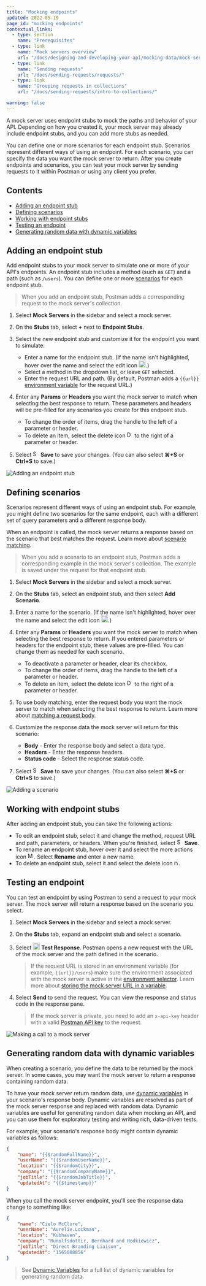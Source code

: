 ```yaml
---
title: "Mocking endpoints"
updated: 2022-05-19
page_id: "mocking_endpoints"
contextual_links:
  - type: section
    name: "Prerequisites"
  - type: link
    name: "Mock servers overview"
    url: "/docs/designing-and-developing-your-api/mocking-data/mock-servers-overview/"
  - type: link
    name: "Sending requests"
    url: "/docs/sending-requests/requests/"
  - type: link
    name: "Grouping requests in collections"
    url: "/docs/sending-requests/intro-to-collections/"

warning: false
---
```


A mock server uses endpoint stubs to mock the paths and behavior of your API. Depending on how you created it, your mock server may already include endpoint stubs, and you can add more stubs as needed.

You can define one or more scenarios for each endpoint stub. Scenarios represent different ways of using an endpoint. For each scenario, you can specify the data you want the mock server to return. After you create endpoints and scenarios, you can test your mock server by sending requests to it within Postman or using any client you prefer.

## Contents

* [Adding an endpoint stub](#adding-an-endpoint-stub)
* [Defining scenarios](#defining-scenarios)
* [Working with endpoint stubs](#working-with-endpoint-stubs)
* [Testing an endpoint](#testing-an-endpoint)
* [Generating random data with dynamic variables](#generating-random-data-with-dynamic-variables)

## Adding an endpoint stub

Add endpoint stubs to your mock server to simulate one or more of your API's endpoints. An endpoint stub includes a method (such as `GET`) and a path (such as `/users`). You can define one or more [scenarios](#defining-scenarios) for each endpoint stub.

> When you add an endpoint stub, Postman adds a corresponding request to the mock server's collection.

1. Select **Mock Servers** in the sidebar and select a mock server.
1. On the **Stubs** tab, select **+** next to **Endpoint Stubs**.
1. Select the new endpoint stub and customize it for the endpoint you want to simulate:

    * Enter a name for the endpoint stub. (If the name isn't highlighted, hover over the name and select the edit icon <img alt="Edit icon" src="https://assets.postman.com/postman-docs/documentation-edit-icon-v8-10.jpg#icon" width="18px">.)
    * Select a method in the dropdown list, or leave `GET` selected.
    * Enter the request URL and path. (By default, Postman adds a `{{url}}` [environment variable](/docs/designing-and-developing-your-api/mocking-data/using-a-mock-server/#storing-the-mock-server-url-in-a-variable) for the request URL.)

1. Enter any **Params** or **Headers** you want the mock server to match when selecting the best response to return. These parameters and headers will be pre-filled for any scenarios you create for this endpoint stub.

    * To change the order of items, drag the handle to the left of a parameter or header.
    * To delete an item, select the delete icon <img alt="Delete icon" src="https://assets.postman.com/postman-docs/icon-close.jpg#icon" width="16px"> to the right of a parameter or header.

1. Select <img alt="Save icon" src="https://assets.postman.com/postman-docs/icon-save.jpg#icon" width="16px"> **Save** to save your changes. (You can also select **⌘+S** or **Ctrl+S** to save.)

<img alt="Adding an endpoint stub" src="https://assets.postman.com/postman-docs/mock-add-endpoint-v9-19.jpg"/>

## Defining scenarios

Scenarios represent different ways of using an endpoint stub. For example, you might define two scenarios for the same endpoint, each with a different set of query parameters and a different response body.

When an endpoint is called, the mock server returns a response based on the scenario that best matches the request. Learn more about [scenario matching](/docs/designing-and-developing-your-api/mocking-data/matching-algorithm/).

> When you add a scenario to an endpoint stub, Postman adds a corresponding example in the mock server's collection. The example is saved under the request for that endpoint stub.

1. Select **Mock Servers** in the sidebar and select a mock server.
1. On the **Stubs** tab, select an endpoint stub, and then select **Add Scenario**.
1. Enter a name for the scenario. (If the name isn't highlighted, hover over the name and select the edit icon <img alt="Edit icon" src="https://assets.postman.com/postman-docs/documentation-edit-icon-v8-10.jpg#icon" width="18px">.)
1. Enter any **Params** or **Headers** you want the mock server to match when selecting the best response to return. If you entered parameters or headers for the endpoint stub, these values are pre-filled. You can change them as needed for each scenario.

    * To deactivate a parameter or header, clear its checkbox.
    * To change the order of items, drag the handle to the left of a parameter or header.
    * To delete an item, select the delete icon <img alt="Delete icon" src="https://assets.postman.com/postman-docs/icon-close.jpg#icon" width="16px"> to the right of a parameter or header.

1. To use body matching, enter the request body you want the mock server to match when selecting the best response to return. Learn more about [matching a request body](/docs/designing-and-developing-your-api/mocking-data/using-a-mock-server/#matching-a-request-body-or-header).
1. Customize the response data the mock server will return for this scenario:

    * **Body** - Enter the response body and select a data type.
    * **Headers** - Enter the response headers.
    * **Status code** - Select the response status code.

1. Select <img alt="Save icon" src="https://assets.postman.com/postman-docs/icon-save.jpg#icon" width="16px"> **Save** to save your changes. (You can also select **⌘+S** or **Ctrl+S** to save.)

<img alt="Adding a scenario" src="https://assets.postman.com/postman-docs/mock-add-scenario-v9-19.jpg"/>

## Working with endpoint stubs

After adding an endpoint stub, you can take the following actions:

* To edit an endpoint stub, select it and change the method, request URL and path, parameters, or headers. When you're finished, select <img alt="Save icon" src="https://assets.postman.com/postman-docs/icon-save.jpg#icon" width="16px"> **Save**.
* To rename an endpoint stub, hover over it and select the more actions icon <img alt="More actions icon" src="https://assets.postman.com/postman-docs/icon-more-actions-v9.jpg#icon" width="16px">. Select **Rename** and enter a new name.
* To delete an endpoint stub, select it and select the delete icon <img alt="Delete icon" src="https://assets.postman.com/postman-docs/icon-delete-v9.jpg#icon" width="12px">.

## Testing an endpoint

You can test an endpoint by using Postman to send a request to your mock server. The mock server will return a response based on the scenario you select.

1. Select **Mock Servers** in the sidebar and select a mock server.
1. On the **Stubs** tab, expand an endpoint stub and select a scenario.
1. Select <img alt="External link icon" src="https://assets.postman.com/postman-docs/icon-external-link.jpg#icon" width="18px"> **Test Response**. Postman opens a new request with the URL of the mock server and the path defined in the scenario.

    > If the request URL is stored in an environment variable (for example, `{{url}}/users`) make sure the environment associated with the mock server is active in the [environment selector](/docs/sending-requests/managing-environments/#selecting-an-active-environment). Learn more about [storing the mock server URL in a variable](#storing-the-mock-server-url-in-a-variable).

1. Select **Send** to send the request. You can view the response and status code in the response pane.

    > If the mock server is private, you need to add an `x-api-key` header with a valid [Postman API key](/docs/developer/intro-api/) to the request.

<img alt="Making a call to a mock server" src="https://assets.postman.com/postman-docs/mock-view-scenarios-v9-19.jpg"/>

## Generating random data with dynamic variables

When creating a scenario, you define the data to be returned by the mock server. In some cases, you may want the mock server to return a response containing random data.

To have your mock server return random data, use [dynamic variables](/docs/writing-scripts/script-references/variables-list/) in your scenario's response body. Dynamic variables are resolved as part of the mock server response and replaced with random data. Dynamic variables are useful for generating random data when mocking an API, and you can use them for exploratory testing and writing rich, data-driven tests.

For example, your scenario's response body might contain dynamic variables as follows:

```json
{
    "name": "{{$randomFullName}}",
    "userName": "{{$randomUserName}}",
    "location": "{{$randomCity}}",
    "company": "{{$randomCompanyName}}",
    "jobTitle": "{{$randomJobTitle}}",
    "updatedAt": "{{$timestamp}}"
}
```

When you call the mock server endpoint, you'll see the response data change to something like:

```json
{
    "name": "Cielo McClure",
    "userName": "Aurelie.Lockman",
    "location": "Kubhaven",
    "company": "Runolfsdottir, Bernhard and Hodkiewicz",
    "jobTitle": "Direct Branding Liaison",
    "updatedAt": "1565088856"
}
```

> See [Dynamic Variables](/docs/writing-scripts/script-references/variables-list/) for a full list of dynamic variables for generating random data.
